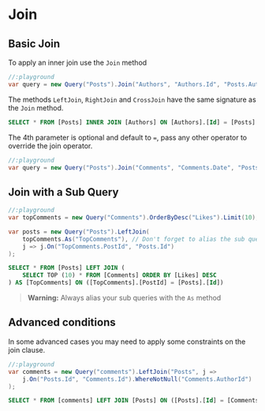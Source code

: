 # Join

## Basic Join

To apply an inner join use the `Join` method

```cs
//:playground
var query = new Query("Posts").Join("Authors", "Authors.Id", "Posts.AuthorId");
```

The methods `LeftJoin`, `RightJoin` and `CrossJoin` have the same signature as the `Join` method.

```sql
SELECT * FROM [Posts] INNER JOIN [Authors] ON [Authors].[Id] = [Posts].[AuthorId]
```

The 4th parameter is optional and default to `=`, pass any other operator to override the join operator.

```cs
//:playground
var query = new Query("Posts").Join("Comments", "Comments.Date", "Posts.Date", ">");
```

## Join with a Sub Query

```cs
//:playground
var topComments = new Query("Comments").OrderByDesc("Likes").Limit(10);

var posts = new Query("Posts").LeftJoin(
    topComments.As("TopComments"), // Don't forget to alias the sub query
    j => j.On("TopComments.PostId", "Posts.Id")
);
```

```sql
SELECT * FROM [Posts] LEFT JOIN (
    SELECT TOP (10) * FROM [Comments] ORDER BY [Likes] DESC
) AS [TopComments] ON ([TopComments].[PostId] = [Posts].[Id])
```

> **Warning:** Always alias your sub queries with the `As` method

## Advanced conditions

In some advanced cases you may need to apply some constraints on the join clause.

```cs
//:playground
var comments = new Query("comments").LeftJoin("Posts", j =>
    j.On("Posts.Id", "Comments.Id").WhereNotNull("Comments.AuthorId")
);
```

```sql
SELECT * FROM [comments] LEFT JOIN [Posts] ON ([Posts].[Id] = [Comments].[Id] AND [Comments].[AuthorId] IS NOT NULL)
```